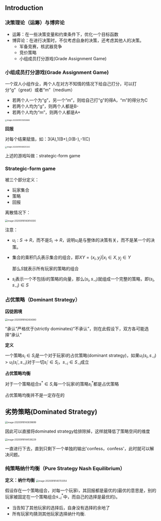 ## Introduction

### 决策理论（运筹）与博弈论

* 运筹：在一些决策变量和约束条件下，优化一个目标函数
* 博弈论：在进行决策时，不仅考虑自身的决策，还考虑其他人的决策。
  * 军备竞赛，核武器竞争
  * 竞价策略
  * 小组成员打分游戏(Grade Assignment Game)

### 小组成员打分游戏(Grade Assignment Game)

一个双人小组作业，两个人在对方不知情的情况下给自己打分，可以打分“g”（great）或者“m”（medium）

* 若两个人一个为“g”，另一个“m”，则给自己打“g”的得A，“m”的得分为C
* 若两个人均为“g”，则两个人都是B-
* 若两个人均为“m”，则两个人都是A+

<img src="http://lqqnotes.oss-cn-beijing.aliyuncs.com/img/image-20200918135650880.png" alt="image-20200918135650880" style="zoom:40%;" />

**回报**

对每个结果赋值，如：3(A),1(B+),0(B-),-1(C)

<img src="http://lqqnotes.oss-cn-beijing.aliyuncs.com/img/image-20200918140635343.png" alt="image-20200918140635343" style="zoom:40%;" />

上述的游戏叫做：strategic-form game



### Strategic-form game

被三个部分定义：

* 玩家集合
* 策略
* 回报

离散情况下：

<img src="http://lqqnotes.oss-cn-beijing.aliyuncs.com/img/image-20200918140814300.png" alt="image-20200918140814300" style="zoom:50%;" />

注意：

* $u_i:S\rightarrow R$，而不是$S_i\rightarrow R$，说明$u_i$是与整体的决策有关，而不是某一个的决策。

* 集合的乘积$\prod_iS_i$表示集合的组合，即$XY={(x_i,y_j)|x_i\in X,y_j\in Y}$

  那么$S$就表示所有玩家的策略的组合

* $s_i$表示一个不包括i的策略的向量，那么$(s_i,s_{-i})$就组成一个完整的策略，即$(s_i,s_{-i})\in S$

### 占优策略（Dominant Strategy）

**囚徒困境**

<img src="http://lqqnotes.oss-cn-beijing.aliyuncs.com/img/image-20200918142404080.png" alt="image-20200918142404080" style="zoom:50%;" />

“承认”严格优于(strictly dominates)“不承认”，则在此假设下，双方各可能选择“承认”

**定义**

一个策略$s_i\in S_i$是一个对于玩家i的占优策略(dominant strategy)，如果$u_i(s_i,s_{-i})>u_i(s_i',s_{-i})$对于一切$s_i'\in S_i，s_{-i}\in S_{-i}$成立

**占优策略均衡**

对于一个策略组合$s^*\in S$,每一个玩家i的策略$s_i^*$都是占优策略

占优策略均衡并不是一定存在的

## 劣势策略(Dominated Strategy)

<img src="http://lqqnotes.oss-cn-beijing.aliyuncs.com/img/image-20200918143839699.png" alt="image-20200918143839699" style="zoom:50%;" />

因此可以直接将dominated strategy给排除掉，这样就降低了策略空间的维度

<img src="http://lqqnotes.oss-cn-beijing.aliyuncs.com/img/image-20200918144538229.png" alt="image-20200918144538229" style="zoom:50%;" />

一直进行下去，直到只剩下一个单独的输出'confess，confess'，此时就可以解决问题。

### 纯策略纳什均衡（Pure Strategy Nash Equilibrium）

**定义：纳什均衡**
<img src="http://lqqnotes.oss-cn-beijing.aliyuncs.com/img/image-20200918145703354.png" alt="image-20200918145703354" style="zoom:50%;" />

假设存在一个策略组合，对每一个玩家i，其回报都是最优的(最优的意思是，别的玩家被固定在一个策略组合$s_{-i}^*$中，而自己的选择是最优的)。

* 当告知了其他玩家的选择后，自身没有选择的余地了
* 所有玩家均猜测其他玩家选择纳什均衡.

